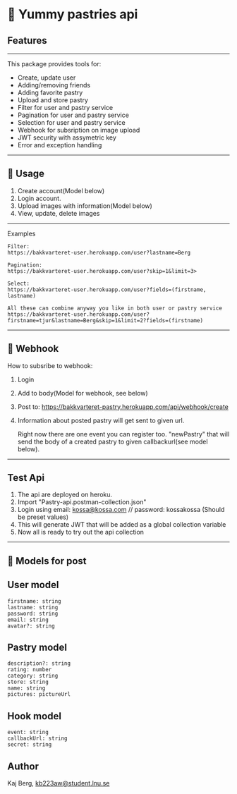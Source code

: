# :cake: Yummy pastries api

## Features

------

This package provides tools for:

* Create, update user
* Adding/removing friends
* Adding favorite pastry
* Upload and store pastry
* Filter for user and pastry service
* Pagination for user and pastry service
* Selection for user and pastry service
* Webhook for subsription on image upload
* JWT security with assymetric key
* Error and exception handling

--------

## :cookie: Usage

1. Create account(Model below)
2. Login account.
3. Upload images with information(Model below)
4. View, update, delete images

--------

Examples

    Filter:
    https://bakkvarteret-user.herokuapp.com/user?lastname=Berg

    Pagination:  
    https://bakkvarteret-user.herokuapp.com/user?skip=1&limit=3>

    Select: 
    https://bakkvarteret-user.herokuapp.com/user?fields=(firstname, lastname)

    All these can combine anyway you like in both user or pastry service
    https://bakkvarteret-user.herokuapp.com/user?firstname=tjur&lastname=Berg&skip=1&limit=2?fields=(firstname)
------

## :doughnut: Webhook

How to subsribe to webhook:

1. Login
2. Add to body(Model for webhook, see below)
3. Post to: <https://bakkvarteret-pastry.herokuapp.com/api/webhook/create>  
4. Information about posted pastry will get sent to given url.

    Right now there are one event you can register too.
    "newPastry" that will send the body of a created pastry to given callbackurl(see model below).

----

## Test Api

1. The api are deployed on heroku.
2. Import "Pastry-api.postman-collection.json"
3. Login using email: kossa@kossa.com // password: kossakossa (Should be preset values)
4. This will generate JWT that will be added as a global collection variable
5. Now all is ready to try out the api collection

----

## :ice_cream: Models for post

## User model

    firstname: string
    lastname: string
    password: string
    email: string
    avatar?: string

## Pastry model

    description?: string
    rating: number
    category: string
    store: string
    name: string
    pictures: pictureUrl

## Hook model

    event: string
    callbackUrl: string
    secret: string    

## Author

Kaj Berg, kb223aw@student.lnu.se
